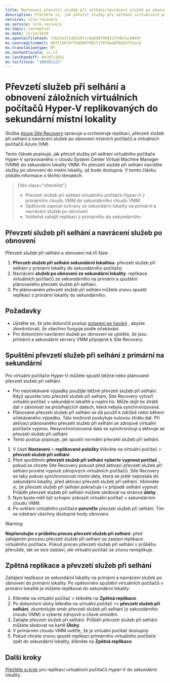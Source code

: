 ```yaml
---
title: Nastavení převzetí služeb při selhání/navrácení služeb po obnovení na sekundární lokalitu Hyper-V pomocí Azure Site Recovery
description: Přečtěte si, jak převzít služby při selhání virtuálních počítačů Hyper-V do sekundární místní lokality a navrácení služeb po havárii do primární lokality během zotavení po havárii s Azure Site Recovery.
services: site-recovery
ms.service: site-recovery
ms.topic: conceptual
ms.date: 11/14/2019
ms.openlocfilehash: 72b23e37a365287cc8a850f960137fdb7ec08497
ms.sourcegitcommit: d63f15674f74d908f4017176f8eddf0283f3fac8
ms.translationtype: MT
ms.contentlocale: cs-CZ
ms.lasthandoff: 04/07/2021
ms.locfileid: "106581122"
---
```

# <a name="fail-over-and-fail-back-hyper-v-vms-replicated-to-your-secondary-on-premises-site"></a>Převzetí služeb při selhání a obnovení záložních virtuálních počítačů Hyper-V replikovaných do sekundární místní lokality

Služba [Azure Site Recovery](site-recovery-overview.md) spravuje a orchestruje replikaci, převzetí služeb při selhání a navrácení služeb po obnovení místních počítačů a virtuálních počítačů Azure (VM).

Tento článek popisuje, jak převzít služby při selhání virtuálního počítače Hyper-V spravovaného v cloudu System Center Virtual Machine Manager (VMM) do sekundární lokality VMM. Po převzetí služeb při selhání navrátíte služby po obnovení do místní lokality, až bude dostupná. V tomto článku získáte informace o těchto tématech:

> [!div class="checklist"]
> * Převzetí služeb při selhání virtuálního počítače Hyper-V z primárního cloudu VMM do sekundárního cloudu VMM
> * Opětovné zapnutí ochrany ze sekundární lokality na primární a navrácení služeb po obnovení
> * Volitelně zahájit replikaci z primárního do sekundárního

## <a name="failover-and-failback"></a>Převzetí služeb při selhání a navrácení služeb po obnovení

Převzetí služeb při selhání a obnovení má tři fáze:

1. **Převzetí služeb při selhání sekundární lokalitou**: převzetí služeb při selhání z primární lokality do sekundárního počítače.
2. Navrácení **služeb po obnovení ze sekundární lokality**: replikace virtuálních počítačů ze sekundárního na primární a spuštění plánovaného převzetí služeb při selhání.
3. Po plánovaném převzetí služeb při selhání můžete znovu spustit replikaci z primární lokality do sekundárního.


## <a name="prerequisites"></a>Požadavky

- Ujistěte se, že jste dokončili postup [zotavení po havárii](hyper-v-vmm-test-failover.md) , abyste zkontrolovali, že všechno funguje podle očekávání.
- Pro dokončení navrácení služeb po obnovení se ujistěte, že jsou primární a sekundární servery VMM připojené k Site Recovery.



## <a name="run-a-failover-from-primary-to-secondary"></a>Spuštění převzetí služeb při selhání z primární na sekundární

Pro virtuální počítače Hyper-V můžete spustit běžné nebo plánované převzetí služeb při selhání.

- Pro neočekávané výpadky použijte běžné převzetí služeb při selhání. Když spustíte toto převzetí služeb při selhání, Site Recovery vytvoří virtuální počítač v sekundární lokalitě a naplní ho. Může dojít ke ztrátě dat v závislosti na probíhajících datech, která nebyla synchronizovaná.
- Plánované převzetí služeb při selhání se dá použít k údržbě nebo během očekávaného výpadku. Tato možnost poskytuje nulovou ztrátu dat. Při aktivaci plánovaného převzetí služeb při selhání se zdrojové virtuální počítače vypnou. Nesynchronizovaná data se synchronizují a aktivuje se převzetí služeb při selhání. 
- 
  Tento postup popisuje, jak spustit normální převzetí služeb při selhání.


1. V části **Nastavení**  >  **replikované položky** klikněte na virtuální počítač > **převzetí služeb při selhání**.
1. Před spuštěním **převzetí služeb při selhání vyberte vypnout počítač** , pokud se chcete Site Recovery pokusit před aktivací převzetí služeb při selhání provést vypnutí zdrojových virtuálních počítačů. Site Recovery se taky pokusí synchronizovat místní data, která se ještě neposlala do sekundární lokality, před aktivací převzetí služeb při selhání. Všimněte si, že převzetí služeb při selhání pokračuje i v případě selhání vypnutí. Průběh převzetí služeb při selhání můžete sledovat na stránce **úlohy** .
2. Nyní byste měli být schopni zobrazit virtuální počítač v sekundárním cloudu VMM.
3. Po ověření virtuálního počítače **potvrďte** převzetí služeb při selhání. Tím se odstraní všechny dostupné body obnovení.

> [!WARNING]
> **Nepřerušujte v průběhu proces převzetí služeb při selhání**: před zahájením procesu převzetí služeb při selhání se zastaví replikace virtuálního počítače. Pokud proces převzetí služeb při selhání v průběhu přerušíte, tak se sice zastaví, ale virtuální počítač se znovu nereplikuje.  


## <a name="reverse-replicate-and-failover"></a>Zpětná replikace a převzetí služeb při selhání

Zahájení replikace ze sekundární lokality na primární a navrácení služeb po obnovení do primární lokality. Po opětovném spuštění virtuálních počítačů v primární lokalitě je můžete replikovat do sekundární lokality.  

 
1. Klikněte na virtuální počítač > klikněte na **Zpětná replikace**.
2. Po dokončení úlohy klikněte na virtuální počítač >v **převzetí služeb při selhání**, zkontrolujte směr převzetí služeb při selhání (z sekundárního cloudu VMM) a vyberte zdrojové a cílové umístění. 
4. Zahajte převzetí služeb při selhání. Průběh převzetí služeb při selhání můžete sledovat na kartě **Úlohy**.
5. V primárním cloudu VMM ověřte, že je virtuální počítač dostupný.
6. Pokud chcete znovu spustit replikaci primárního virtuálního počítače zpět do sekundární lokality, klikněte na **Zpětná replikace**.

## <a name="next-steps"></a>Další kroky
[Přečtěte si krok](hyper-v-vmm-disaster-recovery.md) pro replikaci virtuálních počítačů Hyper-V do sekundární lokality.
